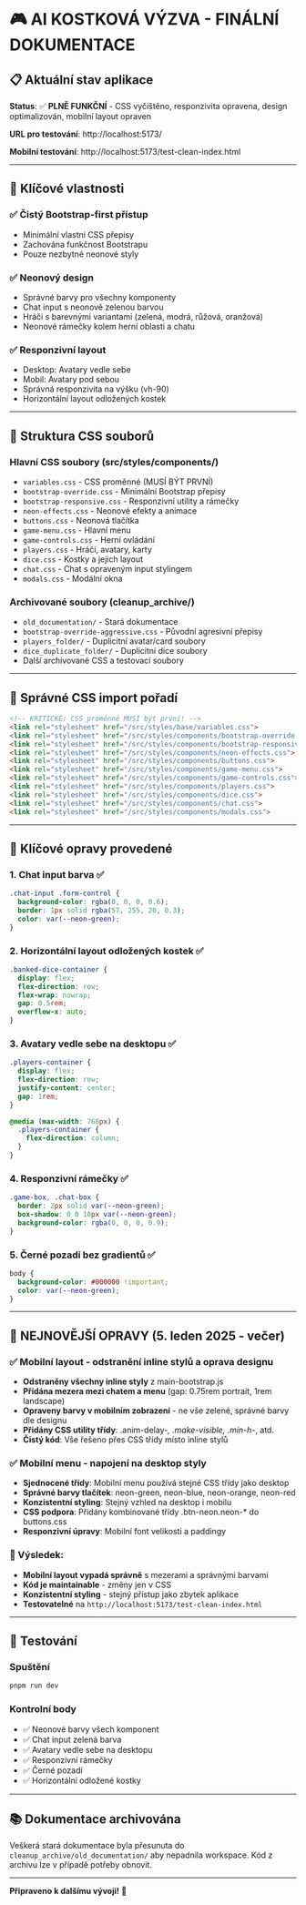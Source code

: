 # 🎮 AI KOSTKOVÁ VÝZVA - FINÁLNÍ DOKUMENTACE

## 📋 **Aktuální stav aplikace**

**Status**: ✅ **PLNĚ FUNKČNÍ** - CSS vyčištěno, responzivita opravena, design optimalizován, mobilní layout opraven

**URL pro testování**: http://localhost:5173/

**Mobilní testování**: http://localhost:5173/test-clean-index.html

---

## 🎯 **Klíčové vlastnosti**

### ✅ **Čistý Bootstrap-first přístup**
- Minimální vlastní CSS přepisy
- Zachována funkčnost Bootstrapu
- Pouze nezbytné neonové styly

### ✅ **Neonový design**
- Správné barvy pro všechny komponenty
- Chat input s neonově zelenou barvou
- Hráči s barevnými variantami (zelená, modrá, růžová, oranžová)
- Neonové rámečky kolem herní oblasti a chatu

### ✅ **Responzivní layout**
- Desktop: Avatary vedle sebe
- Mobil: Avatary pod sebou
- Správná responzivita na výšku (vh-90)
- Horizontální layout odložených kostek

---

## 📁 **Struktura CSS souborů**

### **Hlavní CSS soubory** (src/styles/components/)
- `variables.css` - CSS proměnné (MUSÍ BÝT PRVNÍ)
- `bootstrap-override.css` - Minimální Bootstrap přepisy
- `bootstrap-responsive.css` - Responzivní utility a rámečky
- `neon-effects.css` - Neonové efekty a animace
- `buttons.css` - Neonová tlačítka
- `game-menu.css` - Hlavní menu
- `game-controls.css` - Herní ovládání
- `players.css` - Hráči, avatary, karty
- `dice.css` - Kostky a jejich layout
- `chat.css` - Chat s opraveným input stylingem
- `modals.css` - Modální okna

### **Archivované soubory** (cleanup_archive/)
- `old_documentation/` - Stará dokumentace
- `bootstrap-override-aggressive.css` - Původní agresivní přepisy
- `players_folder/` - Duplicitní avatar/card soubory
- `dice_duplicate_folder/` - Duplicitní dice soubory
- Další archivované CSS a testovací soubory

---

## 🔧 **Správné CSS import pořadí**

```html
<!-- KRITICKÉ: CSS proměnné MUSÍ být první! -->
<link rel="stylesheet" href="/src/styles/base/variables.css">
<link rel="stylesheet" href="/src/styles/components/bootstrap-override.css">
<link rel="stylesheet" href="/src/styles/components/bootstrap-responsive.css">
<link rel="stylesheet" href="/src/styles/components/neon-effects.css">
<link rel="stylesheet" href="/src/styles/components/buttons.css">
<link rel="stylesheet" href="/src/styles/components/game-menu.css">
<link rel="stylesheet" href="/src/styles/components/game-controls.css">
<link rel="stylesheet" href="/src/styles/components/players.css">
<link rel="stylesheet" href="/src/styles/components/dice.css">
<link rel="stylesheet" href="/src/styles/components/chat.css">
<link rel="stylesheet" href="/src/styles/components/modals.css">
```

---

## 🎨 **Klíčové opravy provedené**

### 1. **Chat input barva** ✅
```css
.chat-input .form-control {
  background-color: rgba(0, 0, 0, 0.6);
  border: 1px solid rgba(57, 255, 20, 0.3);
  color: var(--neon-green);
}
```

### 2. **Horizontální layout odložených kostek** ✅
```css
.banked-dice-container {
  display: flex;
  flex-direction: row;
  flex-wrap: nowrap;
  gap: 0.5rem;
  overflow-x: auto;
}
```

### 3. **Avatary vedle sebe na desktopu** ✅
```css
.players-container {
  display: flex;
  flex-direction: row;
  justify-content: center;
  gap: 1rem;
}

@media (max-width: 768px) {
  .players-container {
    flex-direction: column;
  }
}
```

### 4. **Responzivní rámečky** ✅
```css
.game-box, .chat-box {
  border: 2px solid var(--neon-green);
  box-shadow: 0 0 10px var(--neon-green);
  background-color: rgba(0, 0, 0, 0.9);
}
```

### 5. **Černé pozadí bez gradientů** ✅
```css
body {
  background-color: #000000 !important;
  color: var(--neon-green);
}
```

---

## 🎨 NEJNOVĚJŠÍ OPRAVY (5. leden 2025 - večer)

### ✅ Mobilní layout - odstranění inline stylů a oprava designu
- **Odstraněny všechny inline styly** z main-bootstrap.js
- **Přidána mezera mezi chatem a menu** (gap: 0.75rem portrait, 1rem landscape)
- **Opraveny barvy v mobilním zobrazení** - ne vše zelené, správné barvy dle designu
- **Přidány CSS utility třídy**: .anim-delay-*, .make-visible, .min-h-*, atd.
- **Čistý kód**: Vše řešeno přes CSS třídy místo inline stylů

### ✅ Mobilní menu - napojení na desktop styly
- **Sjednocené třídy**: Mobilní menu používá stejné CSS třídy jako desktop
- **Správné barvy tlačítek**: neon-green, neon-blue, neon-orange, neon-red
- **Konzistentní styling**: Stejný vzhled na desktop i mobilu
- **CSS podpora**: Přidány kombinované třídy .btn-neon.neon-* do buttons.css
- **Responzivní úpravy**: Mobilní font velikosti a paddingy

### 🎯 Výsledek:
- **Mobilní layout vypadá správně** s mezerami a správnými barvami
- **Kód je maintainable** - změny jen v CSS
- **Konzistentní styling** - stejný přístup jako zbytek aplikace
- **Testovatelné** na `http://localhost:5173/test-clean-index.html`

---

## 🧪 **Testování**

### **Spuštění**
```bash
pnpm run dev
```

### **Kontrolní body**
- ✅ Neonové barvy všech komponent
- ✅ Chat input zelená barva
- ✅ Avatary vedle sebe na desktopu
- ✅ Responzivní rámečky
- ✅ Černé pozadí
- ✅ Horizontální odložené kostky

---

## 📚 **Dokumentace archivována**

Veškerá stará dokumentace byla přesunuta do `cleanup_archive/old_documentation/` aby nepadnila workspace. Kód z archivu lze v případě potřeby obnovit.

---

**Připraveno k dalšímu vývoji!** 🚀

